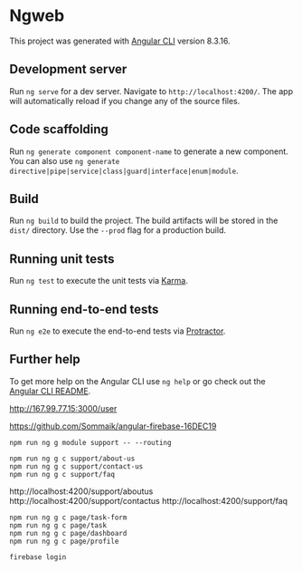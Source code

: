 # Ngweb

This project was generated with [Angular CLI](https://github.com/angular/angular-cli) version 8.3.16.

## Development server

Run `ng serve` for a dev server. Navigate to `http://localhost:4200/`. The app will automatically reload if you change any of the source files.

## Code scaffolding

Run `ng generate component component-name` to generate a new component. You can also use `ng generate directive|pipe|service|class|guard|interface|enum|module`.

## Build

Run `ng build` to build the project. The build artifacts will be stored in the `dist/` directory. Use the `--prod` flag for a production build.

## Running unit tests

Run `ng test` to execute the unit tests via [Karma](https://karma-runner.github.io).

## Running end-to-end tests

Run `ng e2e` to execute the end-to-end tests via [Protractor](http://www.protractortest.org/).

## Further help

To get more help on the Angular CLI use `ng help` or go check out the [Angular CLI README](https://github.com/angular/angular-cli/blob/master/README.md).


http://167.99.77.15:3000/user

https://github.com/Sommaik/angular-firebase-16DEC19

```
npm run ng g module support -- --routing

npm run ng g c support/about-us
npm run ng g c support/contact-us
npm run ng g c support/faq
```

http://localhost:4200/support/aboutus
http://localhost:4200/support/contactus
http://localhost:4200/support/faq


```
npm run ng g c page/task-form
npm run ng g c page/task
npm run ng g c page/dashboard
npm run ng g c page/profile
```

```
firebase login
```